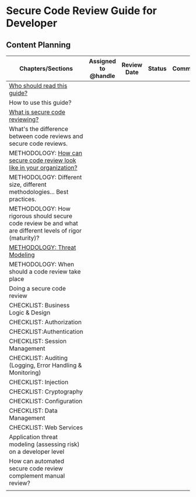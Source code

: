 # Secure Code Review Guide for Developer
## Content Planning
| Chapters/Sections  | Assigned to @handle| Review Date  |  Status | Comment |
|---|---|---|---|---|
| [Who should read this guide?](sections/whoshoulduse.md)   |   |   |   |   |
| How to use this guide?  |   |   |   |   |
| [What is secure code reviewing?](sections/whatisscr.md)  |   |   |   |
| What's the difference between code reviews and secure code reviews.  |   |   |   |   |
| METHODOLOGY: [How can secure code review look like in your organization?](sections/methodology.md)   |   |   |   |   |
| METHODOLOGY: Different size, different methodologies... Best practices.  |   |   |   |   |
| METHODOLOGY: How rigorous should secure code review be and what are different levels of rigor (maturity)?   |   |   |   |   |
| [METHODOLOGY: Threat Modeling](https://github.com/OWASP/www-project-code-review-guide/issues/9) |     |   | |  |
| METHODOLOGY: When should a code review take place  |   |   |   |   |
| Doing a secure code review  |   |   |   |   |
| CHECKLIST: Business Logic & Design |     |  |  |   |
| CHECKLIST: Authorization  |    |    |   |   |
| CHECKLIST:Authentication  |  |   |   |   |
| CHECKLIST: Session Management  |   |   |   |   |
| CHECKLIST: Auditing (Logging, Error Handling & Monitoring)  |     |    |   |   |
| CHECKLIST: Injection   |     |    |   |   |
| CHECKLIST: Cryptography  |  |   |   |   |
| CHECKLIST: Configuration  |     |  |   |   |
| CHECKLIST: Data Management  |     |  |   |   |
| CHECKLIST: Web Services   |    |   |   |   |
| Application threat modeling (assessing risk) on a developer level  |     |    |  |   |
| How can automated secure code review complement manual review?  |   |   |  |   |
|   |   |   |   |   |
